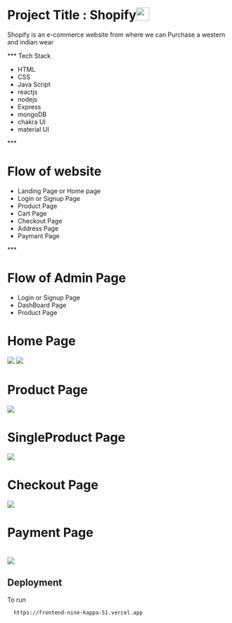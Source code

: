 <h1 style="display:flex;justifycontent:center;alignItems:center">Project Title : Shopify  <img src="https://th.bing.com/th/id/OIP.1xChETPoEXpJiPSEe_0Y4gHaFG?pid=ImgDet&rs=1"  height="30px" width="30px"/></h1>

Shopify is an e-commerce website from where we can Purchase a western and indian wear

*** Tech Stack

- HTML
- CSS
- Java Script
- reactjs
- nodejs
- Express
- mongoDB
- chakra UI
- material UI

*** <h1>Flow of website</h1>

- Landing Page or Home page
- Login or Signup Page
- Product Page
- Cart Page
- Checkout Page
- Address Page
- Paymant Page

*** <h1>Flow of Admin Page</h1>

- Login or Signup Page
- DashBoard Page
- Product Page

<h1>Home Page</h1>

<img src="https://github.com/masai-course/Anmol_fw18_0435/blob/master/revesion/mock8/mock8/images/Screenshot%20(2596).png?raw=true"/>

<img src="https://github.com/masai-course/Anmol_fw18_0435/blob/master/revesion/mock8/mock8/images/Screenshot%20(2597).png?raw=true"/>

<h1>Product Page</h1>

<img src="https://github.com/masai-course/Anmol_fw18_0435/blob/master/revesion/mock8/mock8/images/Screenshot%20(2599).png?raw=true"/>

<h1>SingleProduct Page</h1>

<img src="https://github.com/masai-course/Anmol_fw18_0435/blob/master/revesion/mock8/mock8/images/Screenshot%20(2601).png?raw=true"/>

<h1> Checkout Page</h1>

<img src="https://github.com/masai-course/Anmol_fw18_0435/blob/master/revesion/mock8/mock8/images/Screenshot%20(2603).png?raw=true"/>

<h1>Payment Page <h1/>

<img src="https://github.com/masai-course/Anmol_fw18_0435/blob/master/revesion/mock8/mock8/images/Screenshot%20(2605).png?raw=true"/>

## Deployment

To run

```bash
  https://frontend-nine-kappa-51.vercel.app
```

